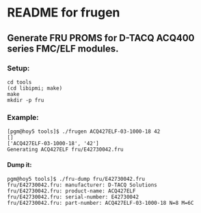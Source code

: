 # README for frugen

## Generate FRU PROMS for D-TACQ ACQ400 series FMC/ELF modules.

### Setup:
```
cd tools
(cd libipmi; make)
make
mkdir -p fru
```
### Example:
```
[pgm@hoy5 tools]$ ./frugen ACQ427ELF-03-1000-18 42
[]
['ACQ427ELF-03-1000-18', '42']
Generating ACQ427ELF fru/E42730042.fru
```
#### Dump it:
```
pgm@hoy5 tools]$ ./fru-dump fru/E42730042.fru 
fru/E42730042.fru: manufacturer: D-TACQ Solutions
fru/E42730042.fru: product-name: ACQ427ELF
fru/E42730042.fru: serial-number: E42730042
fru/E42730042.fru: part-number: ACQ427ELF-03-1000-18 N=8 M=6C
```

